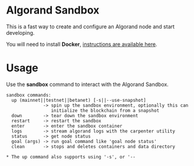 # Algorand Sandbox

This is a fast way to create and configure an Algorand node and start developing.

You will need to install **Docker**, [instructions are available here](https://docs.docker.com/v17.09/engine/installation/).

# Usage

Use the **sandbox** command to interact with the Algorand Sandbox.
```
sandbox commands:
  up (mainnet||testnet||betanet) [-s||--use-snapshot]
              -> spin up the sandbox environment, optionally this can
                 initialize the blockchain from a snapshot
  down        -> tear down the sandbox environment
  restart     -> restart the sandbox
  enter       -> enter the sandbox container
  logs        -> stream algorand logs with the carpenter utility
  status      -> get node status
  goal (args) -> run goal command like 'goal node status'
  clean       -> stops and deletes containers and data directory

* The up command also supports using '-s', or '--
```
